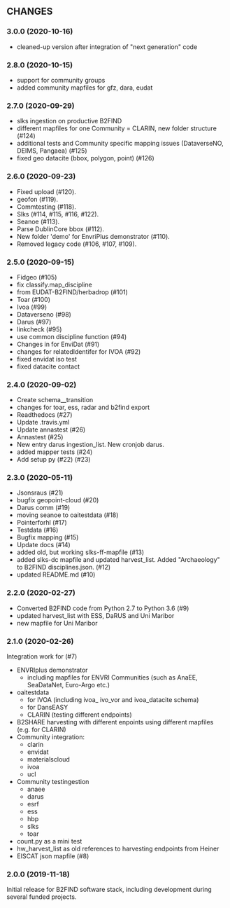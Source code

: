 ## CHANGES

### 3.0.0 (2020-10-16)

* cleaned-up version after integration of "next generation" code

### 2.8.0 (2020-10-15)

* support for community groups
* added community mapfiles for gfz, dara, eudat

### 2.7.0 (2020-09-29)

* slks ingestion on productive B2FIND
* different mapfiles for one Community = CLARIN, new folder structure (#124)
* additional tests and Community specific mapping issues (DataverseNO, DEIMS, Pangaea) (#125)
* fixed geo datacite (bbox, polygon, point) (#126)

### 2.6.0 (2020-09-23)

* Fixed upload (#120).
* geofon (#119).
* Commtesting (#118).
* Slks (#114, #115, #116, #122).
* Seanoe (#113).
* Parse DublinCore bbox (#112).
* New folder 'demo' for EnvriPlus demonstrator (#110).
* Removed legacy code (#106, #107, #109).

### 2.5.0 (2020-09-15)
* Fidgeo (#105)
* fix classify.map_discipline
* from EUDAT-B2FIND/herbadrop (#101)
* Toar (#100)
* Ivoa (#99)
* Dataverseno (#98)
* Darus (#97)
* linkcheck (#95)
* use common discipline function (#94)
* Changes in <contact> for EnviDat (#91)
* changes for relatedIdentifer for IVOA (#92)
* fixed envidat iso test
* fixed datacite contact

### 2.4.0 (2020-09-02)
* Create schema__transition
* changes for toar, ess, radar and b2find export
* Readthedocs (#27)
* Update .travis.yml
* Update annastest (#26)
* Annastest (#25)
* New entry darus ingestion_list. New cronjob darus.
* added mapper tests (#24)
* Add setup py (#22) (#23)

### 2.3.0 (2020-05-11)
* Jsonsraus (#21)
* bugfix geopoint-cloud (#20)
* Darus comm (#19)
* moving seanoe to oaitestdata (#18)
* Pointerforhl (#17)
* Testdata (#16)
* Bugfix mapping (#15)
* Update docs (#14)
* added old, but working slks-ff-mapfile (#13)
* added slks-dc mapfile and updated harvest_list. Added "Archaeology" to B2FIND disciplines.json. (#12)
* updated README.md (#10)

### 2.2.0 (2020-02-27)
* Converted B2FIND code from Python 2.7 to Python 3.6 (#9)
* updated harvest_list with ESS, DaRUS and Uni Maribor
* new mapfile for Uni Maribor

### 2.1.0 (2020-02-26)
Integration work for (#7)
+ ENVRIplus demonstrator
  - including mapfiles for ENVRI Communities (such as AnaEE, SeaDataNet, Euro-Argo etc.)
+ oaitestdata
  - for IVOA (including ivoa_ ivo_vor and ivoa_datacite schema)
  - for DansEASY
  - CLARIN (testing different endpoints)
+ B2SHARE harvesting with different enpoints using different mapfiles (e.g. for CLARIN)
+ Community integration:
  - clarin
  - envidat
  - materialscloud
  - ivoa
  - ucl
+ Community testingestion
  - anaee
  - darus
  - esrf
  - ess
  - hbp
  - slks
  - toar
+ count.py as a mini test
+ hw_harvest_list as old references to harvesting endpoints from Heiner
+ EISCAT json mapfile (#8)

### 2.0.0 (2019-11-18)

Initial release for B2FIND software stack, including development during several funded projects.  
